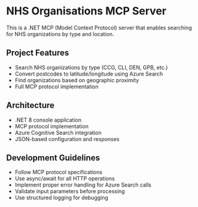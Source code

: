 # NHS Organisations MCP Server

This is a .NET MCP (Model Context Protocol) server that enables searching for NHS organizations by type and location.

## Project Features
- Search NHS organizations by type (CCG, CLI, DEN, GPB, etc.)
- Convert postcodes to latitude/longitude using Azure Search
- Find organizations based on geographic proximity
- Full MCP protocol implementation

## Architecture
- .NET 8 console application
- MCP protocol implementation
- Azure Cognitive Search integration
- JSON-based configuration and responses

## Development Guidelines
- Follow MCP protocol specifications
- Use async/await for all HTTP operations
- Implement proper error handling for Azure Search calls
- Validate input parameters before processing
- Use structured logging for debugging